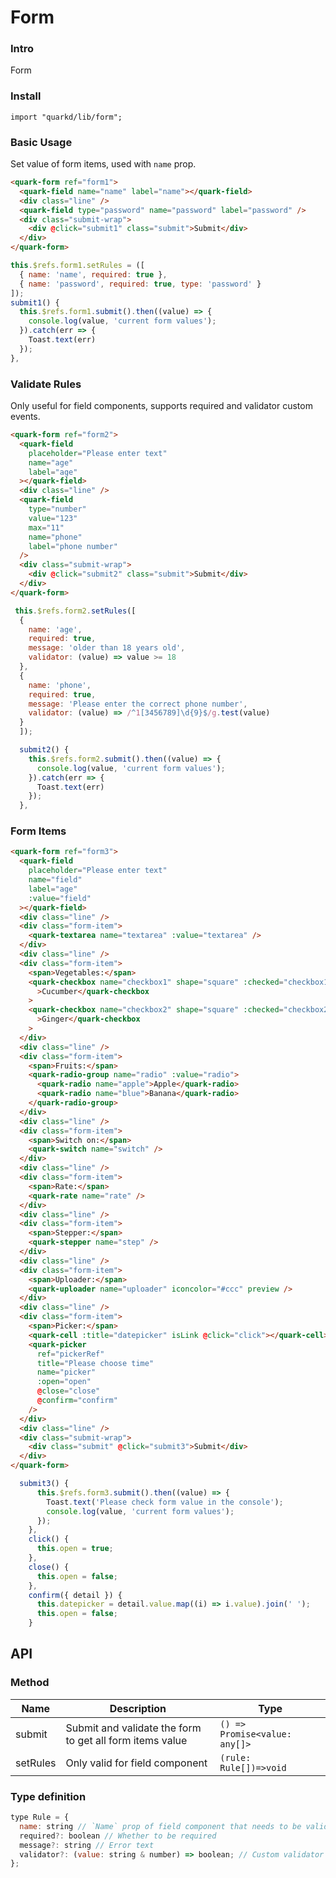 # Form

### Intro

Form

### Install

```tsx
import "quarkd/lib/form";
```

### Basic Usage

Set value of form items, used with `name` prop.

```html
<quark-form ref="form1">
  <quark-field name="name" label="name"></quark-field>
  <div class="line" />
  <quark-field type="password" name="password" label="password" />
  <div class="submit-wrap">
    <div @click="submit1" class="submit">Submit</div>
  </div>
</quark-form>
```

```js
this.$refs.form1.setRules = ([
  { name: 'name', required: true },
  { name: 'password', required: true, type: 'password' }
]);
submit1() {
  this.$refs.form1.submit().then((value) => {
    console.log(value, 'current form values');
  }).catch(err => {
    Toast.text(err)
  });
},
```

### Validate Rules

Only useful for field components, supports required and validator custom events.

```html
<quark-form ref="form2">
  <quark-field
    placeholder="Please enter text"
    name="age"
    label="age"
  ></quark-field>
  <div class="line" />
  <quark-field
    type="number"
    value="123"
    max="11"
    name="phone"
    label="phone number"
  />
  <div class="submit-wrap">
    <div @click="submit2" class="submit">Submit</div>
  </div>
</quark-form>
```

```js
 this.$refs.form2.setRules([
  {
    name: 'age',
    required: true,
    message: 'older than 18 years old',
    validator: (value) => value >= 18
  },
  {
    name: 'phone',
    required: true,
    message: 'Please enter the correct phone number',
    validator: (value) => /^1[3456789]\d{9}$/g.test(value)
  }
  ]);

  submit2() {
    this.$refs.form2.submit().then((value) => {
      console.log(value, 'current form values');
    }).catch(err => {
      Toast.text(err)
    });
  },
```

### Form Items

```html
<quark-form ref="form3">
  <quark-field
    placeholder="Please enter text"
    name="field"
    label="age"
    :value="field"
  ></quark-field>
  <div class="line" />
  <div class="form-item">
    <quark-textarea name="textarea" :value="textarea" />
  </div>
  <div class="line" />
  <div class="form-item">
    <span>Vegetables:</span>
    <quark-checkbox name="checkbox1" shape="square" :checked="checkbox1"
      >Cucumber</quark-checkbox
    >
    <quark-checkbox name="checkbox2" shape="square" :checked="checkbox2"
      >Ginger</quark-checkbox
    >
  </div>
  <div class="line" />
  <div class="form-item">
    <span>Fruits:</span>
    <quark-radio-group name="radio" :value="radio">
      <quark-radio name="apple">Apple</quark-radio>
      <quark-radio name="blue">Banana</quark-radio>
    </quark-radio-group>
  </div>
  <div class="line" />
  <div class="form-item">
    <span>Switch on:</span>
    <quark-switch name="switch" />
  </div>
  <div class="line" />
  <div class="form-item">
    <span>Rate:</span>
    <quark-rate name="rate" />
  </div>
  <div class="line" />
  <div class="form-item">
    <span>Stepper:</span>
    <quark-stepper name="step" />
  </div>
  <div class="line" />
  <div class="form-item">
    <span>Uploader:</span>
    <quark-uploader name="uploader" iconcolor="#ccc" preview />
  </div>
  <div class="line" />
  <div class="form-item">
    <span>Picker:</span>
    <quark-cell :title="datepicker" isLink @click="click"></quark-cell>
    <quark-picker
      ref="pickerRef"
      title="Please choose time"
      name="picker"
      :open="open"
      @close="close"
      @confirm="confirm"
    />
  </div>
  <div class="line" />
  <div class="submit-wrap">
    <div class="submit" @click="submit3">Submit</div>
  </div>
</quark-form>
```

```js
  submit3() {
      this.$refs.form3.submit().then((value) => {
        Toast.text('Please check form value in the console');
        console.log(value, 'current form values');
      });
    },
    click() {
      this.open = true;
    },
    close() {
      this.open = false;
    },
    confirm({ detail }) {
      this.datepicker = detail.value.map((i) => i.value).join(' ');
      this.open = false;
    }
```

## API

### Method

| Name     | Description                                              | Type                          |
| -------- | -------------------------------------------------------- | ----------------------------- |
| submit   | Submit and validate the form to get all form items value | `() => Promise<value: any[]>` |
| setRules | Only valid for field component                           | `(rule: Rule[])=>void`        |

### Type definition

```js
type Rule = {
  name: string // `Name` prop of field component that needs to be validated
  required?: boolean // Whether to be required
  message?: string // Error text
  validator?: (value: string & number) => boolean; // Custom validator function
};
```
